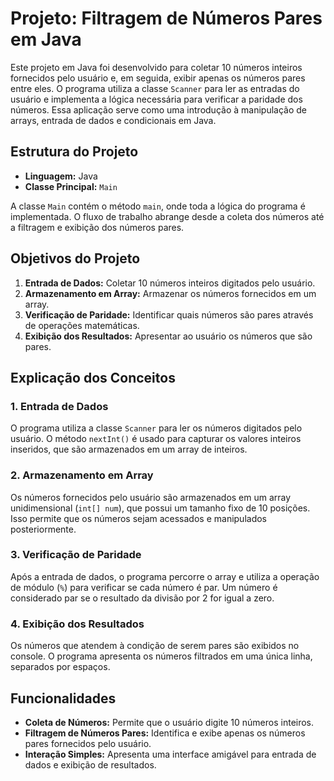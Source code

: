 <h1>Projeto: Filtragem de Números Pares em Java</h1>

<p>Este projeto em Java foi desenvolvido para coletar 10 números inteiros fornecidos pelo usuário e, em seguida, exibir apenas os números pares entre eles. O programa utiliza a classe <code>Scanner</code> para ler as entradas do usuário e implementa a lógica necessária para verificar a paridade dos números. Essa aplicação serve como uma introdução à manipulação de arrays, entrada de dados e condicionais em Java.</p>

<h2>Estrutura do Projeto</h2>

<ul>
    <li><strong>Linguagem:</strong> Java</li>
    <li><strong>Classe Principal:</strong> <code>Main</code></li>
</ul>

<p>A classe <code>Main</code> contém o método <code>main</code>, onde toda a lógica do programa é implementada. O fluxo de trabalho abrange desde a coleta dos números até a filtragem e exibição dos números pares.</p>

<h2>Objetivos do Projeto</h2>

<ol>
    <li><strong>Entrada de Dados:</strong> Coletar 10 números inteiros digitados pelo usuário.</li>
    <li><strong>Armazenamento em Array:</strong> Armazenar os números fornecidos em um array.</li>
    <li><strong>Verificação de Paridade:</strong> Identificar quais números são pares através de operações matemáticas.</li>
    <li><strong>Exibição dos Resultados:</strong> Apresentar ao usuário os números que são pares.</li>
</ol>

<h2>Explicação dos Conceitos</h2>

<h3>1. Entrada de Dados</h3>
<p>O programa utiliza a classe <code>Scanner</code> para ler os números digitados pelo usuário. O método <code>nextInt()</code> é usado para capturar os valores inteiros inseridos, que são armazenados em um array de inteiros.</p>

<h3>2. Armazenamento em Array</h3>
<p>Os números fornecidos pelo usuário são armazenados em um array unidimensional (<code>int[] num</code>), que possui um tamanho fixo de 10 posições. Isso permite que os números sejam acessados e manipulados posteriormente.</p>

<h3>3. Verificação de Paridade</h3>
<p>Após a entrada de dados, o programa percorre o array e utiliza a operação de módulo (<code>%</code>) para verificar se cada número é par. Um número é considerado par se o resultado da divisão por 2 for igual a zero.</p>

<h3>4. Exibição dos Resultados</h3>
<p>Os números que atendem à condição de serem pares são exibidos no console. O programa apresenta os números filtrados em uma única linha, separados por espaços.</p>

<h2>Funcionalidades</h2>

<ul>
    <li><strong>Coleta de Números:</strong> Permite que o usuário digite 10 números inteiros.</li>
    <li><strong>Filtragem de Números Pares:</strong> Identifica e exibe apenas os números pares fornecidos pelo usuário.</li>
    <li><strong>Interação Simples:</strong> Apresenta uma interface amigável para entrada de dados e exibição de resultados.</li>
</ul>
